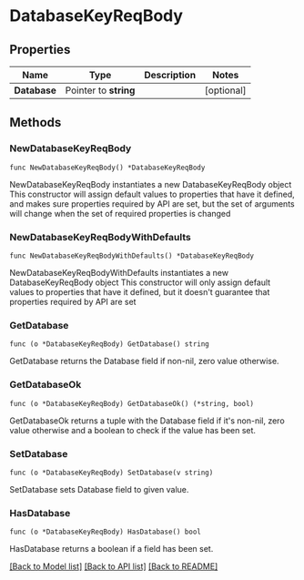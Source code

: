 # DatabaseKeyReqBody

## Properties

Name | Type | Description | Notes
------------ | ------------- | ------------- | -------------
**Database** | Pointer to **string** |  | [optional] 

## Methods

### NewDatabaseKeyReqBody

`func NewDatabaseKeyReqBody() *DatabaseKeyReqBody`

NewDatabaseKeyReqBody instantiates a new DatabaseKeyReqBody object
This constructor will assign default values to properties that have it defined,
and makes sure properties required by API are set, but the set of arguments
will change when the set of required properties is changed

### NewDatabaseKeyReqBodyWithDefaults

`func NewDatabaseKeyReqBodyWithDefaults() *DatabaseKeyReqBody`

NewDatabaseKeyReqBodyWithDefaults instantiates a new DatabaseKeyReqBody object
This constructor will only assign default values to properties that have it defined,
but it doesn't guarantee that properties required by API are set

### GetDatabase

`func (o *DatabaseKeyReqBody) GetDatabase() string`

GetDatabase returns the Database field if non-nil, zero value otherwise.

### GetDatabaseOk

`func (o *DatabaseKeyReqBody) GetDatabaseOk() (*string, bool)`

GetDatabaseOk returns a tuple with the Database field if it's non-nil, zero value otherwise
and a boolean to check if the value has been set.

### SetDatabase

`func (o *DatabaseKeyReqBody) SetDatabase(v string)`

SetDatabase sets Database field to given value.

### HasDatabase

`func (o *DatabaseKeyReqBody) HasDatabase() bool`

HasDatabase returns a boolean if a field has been set.


[[Back to Model list]](../README.md#documentation-for-models) [[Back to API list]](../README.md#documentation-for-api-endpoints) [[Back to README]](../README.md)


